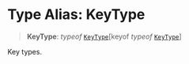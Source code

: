# Type Alias: KeyType

> **KeyType**: *typeof* [`KeyType`](../variables/KeyType.md)\[keyof *typeof* [`KeyType`](../variables/KeyType.md)\]

Key types.
